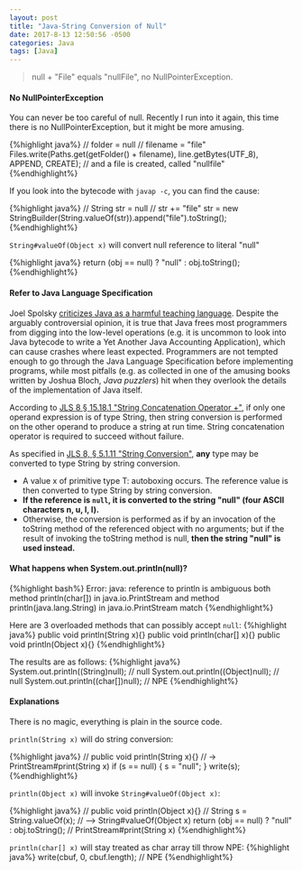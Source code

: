 ```yaml
--- 
layout: post
title: "Java-String Conversion of Null"
date: 2017-8-13 12:50:56 -0500
categories: Java
tags: [Java]
---	
```

> null + "File" equals "nullFile", no NullPointerException.
<!--summary break-->

#### No NullPointerException

You can never be too careful of null. Recently I run into it again, this time there is no NullPointerException, but it might be more amusing.

{%highlight java%}
// folder = null
// filename = "file"
Files.write(Paths.get(getFolder() + filename),
    line.getBytes(UTF_8), APPEND, CREATE);
// and a file is created, called "nullfile"
{%endhighlight%}

If you look into the bytecode with `javap -c`, you can find the cause:

{%highlight java%}
// String str = null
// str += "file"
str = new StringBuilder(String.valueOf(str)).append("file").toString();
{%endhighlight%}

`String#valueOf(Object x)` will convert null reference to literal "null"

{%highlight java%}
return (obj == null) ? "null" : obj.toString();
{%endhighlight%}

#### Refer to Java Language Specification

Joel Spolsky [criticizes Java as a harmful teaching language](https://www.joelonsoftware.com/2005/12/29/the-perils-of-javaschools-2/). Despite the arguably controversial opinion, it is true that Java frees most programmers from digging into the low-level operations (e.g. it is uncommon to look into Java bytecode to write a Yet Another Java Accounting Application), which can cause crashes where least expected. Programmers are not tempted enough to go through the Java Language Specification before implementing programs, while most pitfalls (e.g. as collected in one of the amusing books written by Joshua Bloch, *Java puzzlers*) hit when they overlook the details of the implementation of Java itself.

According to [JLS 8 § 15.18.1 "String Concatenation Operator +"](https://docs.oracle.com/javase/specs/jls/se8/html/jls-15.html#jls-15.18.1), if only one operand expression is of type String, then string conversion is performed on the other operand to produce a string at run time. String concatenation operator is required to succeed without failure.

As specified in [JLS 8, § 5.1.11 "String Conversion"](https://docs.oracle.com/javase/specs/jls/se8/html/jls-5.html#jls-5.1.11), **any** type may be converted to type String by string conversion.

* A value x of primitive type T: autoboxing occurs. The reference value is then converted to type String by string conversion.
* **If the reference is `null`, it is converted to the string "null" (four ASCII characters n, u, l, l).**
* Otherwise, the conversion is performed as if by an invocation of the toString method of the referenced object with no arguments; but if the result of invoking the toString method is null, **then the string "null" is used instead.**

#### What happens when System.out.println(null)?
{%highlight bash%}
Error: java: reference to println is ambiguous
  both method println(char[]) in java.io.PrintStream and method println(java.lang.String) in java.io.PrintStream match
{%endhighlight%}

Here are 3 overloaded methods that can possibly accept `null`:
{%highlight java%}
public void println(String x){}
public void println(char[] x){}
public void println(Object x){}
{%endhighlight%}

The results are as follows:
{%highlight java%}
System.out.println((String)null); // null
System.out.println((Object)null); // null
System.out.println((char[])null); // NPE
{%endhighlight%}

#### Explanations

There is no magic, everything is plain in the source code.

`println(String x)` will do string conversion:

{%highlight java%}
// public void println(String x){}
// -> PrintStream#print(String x)
if (s == null) {
    s = "null";
}
write(s);
{%endhighlight%}

`println(Object x)` will invoke `String#valueOf(Object x)`:

{%highlight java%}
// public void println(Object x){}
// String s = String.valueOf(x);
// --> String#valueOf(Object x)
return (obj == null) ? "null" : obj.toString();
// PrintStream#print(String x)
{%endhighlight%}

`println(char[] x)` will stay treated as char array till throw NPE:
{%highlight java%}
write(cbuf, 0, cbuf.length); // NPE
{%endhighlight%}